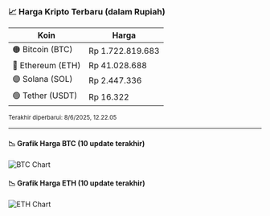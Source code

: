 

<!-- HARGA_KRIPTO -->
### 📈 Harga Kripto Terbaru (dalam Rupiah)

| Koin     | Harga         |
|----------|---------------|
| 🟠 Bitcoin (BTC)   | Rp 1.722.819.683 |
| 🔵 Ethereum (ETH)  | Rp 41.028.688 |
| 🟣 Solana (SOL)    | Rp 2.447.336 |
| 🟢 Tether (USDT)   | Rp 16.322 |

<sub>Terakhir diperbarui: 8/6/2025, 12.22.05</sub>

---

#### 📉 Grafik Harga BTC (10 update terakhir)
![BTC Chart](https://quickchart.io/chart?c=%7B%22type%22%3A%22line%22%2C%22data%22%3A%7B%22labels%22%3A%5B%2222%3A59%3A36%22%2C%2223%3A26%3A44%22%2C%2223%3A42%3A18%22%2C%2223%3A53%3A25%22%2C%2201%3A28%3A07%22%2C%2203%3A14%3A33%22%2C%2204%3A02%3A05%22%2C%2204%3A38%3A10%22%2C%2204%3A55%3A52%22%2C%2205%3A22%3A05%22%5D%2C%22datasets%22%3A%5B%7B%22label%22%3A%22Bitcoin%22%2C%22data%22%3A%5B1727556907%2C1725823335%2C1724533075%2C1724355931%2C1722479083%2C1721005120%2C1721677463%2C1722397888%2C1723336361%2C1722819683%5D%2C%22fill%22%3Afalse%2C%22borderColor%22%3A%22blue%22%2C%22tension%22%3A0.1%7D%5D%7D%7D)

#### 📉 Grafik Harga ETH (10 update terakhir)
![ETH Chart](https://quickchart.io/chart?c=%7B%22type%22%3A%22line%22%2C%22data%22%3A%7B%22labels%22%3A%5B%2222%3A59%3A36%22%2C%2223%3A26%3A44%22%2C%2223%3A42%3A18%22%2C%2223%3A53%3A25%22%2C%2201%3A28%3A07%22%2C%2203%3A14%3A33%22%2C%2204%3A02%3A05%22%2C%2204%3A38%3A10%22%2C%2204%3A55%3A52%22%2C%2205%3A22%3A05%22%5D%2C%22datasets%22%3A%5B%7B%22label%22%3A%22Ethereum%22%2C%22data%22%3A%5B41450738%2C41289580%2C41233296%2C41219613%2C41041487%2C40991302%2C41003258%2C41017990%2C41066320%2C41028688%5D%2C%22fill%22%3Afalse%2C%22borderColor%22%3A%22blue%22%2C%22tension%22%3A0.1%7D%5D%7D%7D)

<!-- /HARGA_KRIPTO -->